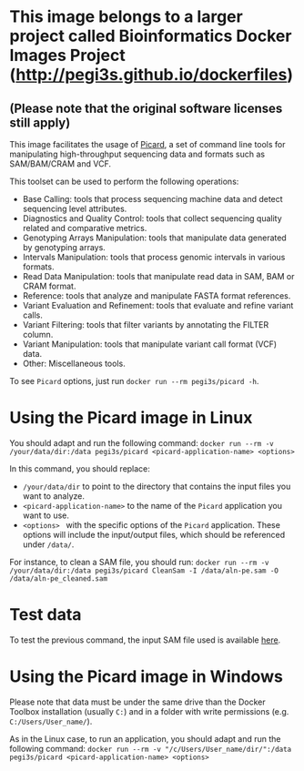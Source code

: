 # This image belongs to a larger project called Bioinformatics Docker Images Project (http://pegi3s.github.io/dockerfiles)
## (Please note that the original software licenses still apply)

This image facilitates the usage of [Picard](https://broadinstitute.github.io/picard/), a set of command line tools for manipulating high-throughput sequencing data and formats such as SAM/BAM/CRAM and VCF.

This toolset can be used to perform the following operations:

- Base Calling: tools that process sequencing machine data and detect sequencing level attributes.
- Diagnostics and Quality Control: tools that collect sequencing quality related and comparative metrics.
- Genotyping Arrays Manipulation: tools that manipulate data generated by genotyping arrays.
- Intervals Manipulation: tools that process genomic intervals in various formats.
- Read Data Manipulation: tools that manipulate read data in SAM, BAM or CRAM format.
- Reference: tools that analyze and manipulate FASTA format references.
- Variant Evaluation and Refinement: tools that evaluate and refine variant calls.
- Variant Filtering: tools that filter variants by annotating the FILTER column.
- Variant Manipulation: tools that manipulate variant call format (VCF) data.
- Other: Miscellaneous tools.

To see `Picard` options, just run `docker run --rm pegi3s/picard -h`.

# Using the Picard image in Linux
You should adapt and run the following command: `docker run --rm -v /your/data/dir:/data pegi3s/picard <picard-application-name> <options>`

In this command, you should replace:
- `/your/data/dir` to point to the directory that contains the input files you want to analyze.
- `<picard-application-name>` to the name of the `Picard` application you want to use.
- `<options> ` with the specific options of the `Picard` application. These options will include the input/output files, which should be referenced under `/data/`.

For instance, to clean a SAM file, you should run: `docker run --rm -v /your/data/dir:/data pegi3s/picard CleanSam -I /data/aln-pe.sam -O /data/aln-pe_cleaned.sam`

# Test data
To test the previous command, the input SAM file used is available [here](https://raw.githubusercontent.com/pegi3s/dockerfiles/master/picard/2.21.5/test_data/aln-pe.sam).

# Using the Picard image in Windows

Please note that data must be under the same drive than the Docker Toolbox installation (usually `C:`) and in a folder with write permissions (e.g. `C:/Users/User_name/`).

As in the Linux case, to run an application, you should adapt and run the following command: `docker run --rm -v "/c/Users/User_name/dir/":/data pegi3s/picard <picard-application-name> <options>`
